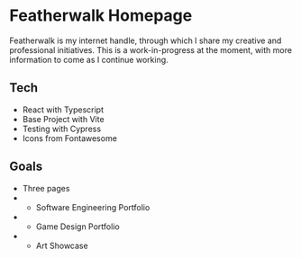 # Featherwalk Homepage

Featherwalk is my internet handle, through which I share my creative and professional initiatives. This is a work-in-progress at the moment, with more information to come as I continue working.

## Tech

- React with Typescript
- Base Project with Vite
- Testing with Cypress
- Icons from Fontawesome

## Goals

- Three pages
- - Software Engineering Portfolio
- - Game Design Portfolio
- - Art Showcase
